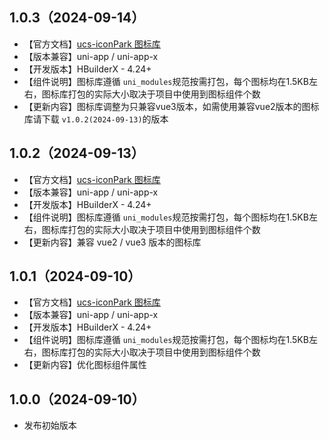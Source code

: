 ## 1.0.3（2024-09-14）
- 【官方文档】[ucs-iconPark 图标库](https://ucs.cloudsimpler.com/library/ucs-iconPark)
- 【版本兼容】uni-app / uni-app-x
- 【开发版本】HBuilderX - 4.24+
- 【组件说明】图标库遵循 `uni_modules`规范按需打包，每个图标均在1.5KB左右，图标库打包的实际大小取决于项目中使用到图标组件个数
- 【更新内容】图标库调整为只兼容vue3版本，如需使用兼容vue2版本的图标库请下载 `v1.0.2(2024-09-13)`的版本
## 1.0.2（2024-09-13）
- 【官方文档】[ucs-iconPark 图标库](https://ucs.cloudsimpler.com/library/ucs-iconPark)
- 【版本兼容】uni-app / uni-app-x
- 【开发版本】HBuilderX - 4.24+
- 【组件说明】图标库遵循 `uni_modules`规范按需打包，每个图标均在1.5KB左右，图标库打包的实际大小取决于项目中使用到图标组件个数
- 【更新内容】兼容 vue2 / vue3 版本的图标库
## 1.0.1（2024-09-10）
- 【官方文档】[ucs-iconPark 图标库](https://ucs.cloudsimpler.com/library/ucs-iconPark)
- 【版本兼容】uni-app / uni-app-x
- 【开发版本】HBuilderX - 4.24+
- 【组件说明】图标库遵循 `uni_modules`规范按需打包，每个图标均在1.5KB左右，图标库打包的实际大小取决于项目中使用到图标组件个数
- 【更新内容】优化图标组件属性
## 1.0.0（2024-09-10）
- 发布初始版本